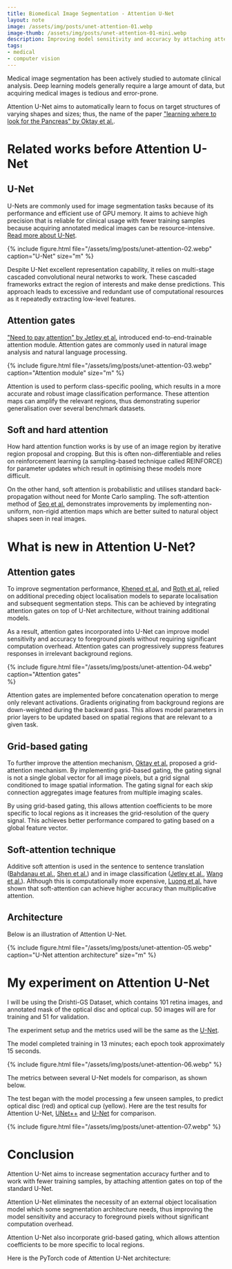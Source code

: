 ```yaml
---
title: Biomedical Image Segmentation - Attention U-Net
layout: note
image: /assets/img/posts/unet-attention-01.webp
image-thumb: /assets/img/posts/unet-attention-01-mini.webp
description: Improving model sensitivity and accuracy by attaching attention gates on top of the standard U-Net
tags:
- medical
- computer vision
---
```


Medical image segmentation has been actively studied to automate clinical analysis. Deep learning models generally require a large amount of data, but acquiring medical images is tedious and error-prone.

Attention U-Net aims to automatically learn to focus on target structures of varying shapes and sizes; thus, the name of the paper ["learning where to look for the Pancreas" by Oktay et al.](https://arxiv.org/abs/1804.03999).

# Related works before Attention U-Net

## U-Net

U-Nets are commonly used for image segmentation tasks because of its performance and efficient use of GPU memory. It aims to achieve high precision that is reliable for clinical usage with fewer training samples because acquiring annotated medical images can be resource-intensive. [Read more about U-Net](https://jinglescode.github.io/2019/11/07/biomedical-image-segmentation-u-net/).

{% include figure.html
  file="/assets/img/posts/unet-attention-02.webp"
  caption="U-Net"
  size="m"
%}

Despite U-Net excellent representation capability, it relies on multi-stage cascaded convolutional neural networks to work. These cascaded frameworks extract the region of interests and make dense predictions. This approach leads to excessive and redundant use of computational resources as it repeatedly extracting low-level features.

## Attention gates

["Need to pay attention" by Jetley et al.](https://arxiv.org/abs/1804.02391) introduced end-to-end-trainable attention module. Attention gates are commonly used in natural image analysis and natural language processing.

{% include figure.html
  file="/assets/img/posts/unet-attention-03.webp"
  caption="Attention module"
  size="m"
%}

Attention is used to perform class-specific pooling, which results in a more accurate and robust image classification performance. These attention maps can amplify the relevant regions, thus demonstrating superior generalisation over several benchmark datasets.

## Soft and hard attention

How hard attention function works is by use of an image region by iterative region proposal and cropping. But this is often non-differentiable and relies on reinforcement learning (a sampling-based technique called REINFORCE) for parameter updates which result in optimising these models more difficult.

On the other hand, soft attention is probabilistic and utilises standard back-propagation without need for Monte Carlo sampling. The soft-attention method of [Seo et al.](https://arxiv.org/abs/1606.02393) demonstrates improvements by implementing non-uniform, non-rigid attention maps which are better suited to natural object shapes seen in real images.

# What is new in Attention U-Net?

## Attention gates

To improve segmentation performance, [Khened et al.](https://www.sciencedirect.com/science/article/abs/pii/S136184151830848X) and [Roth et al.](https://www.ncbi.nlm.nih.gov/pubmed/29427897) relied on additional preceding object localisation models to separate localisation and subsequent segmentation steps. This can be achieved by integrating attention gates on top of U-Net architecture, without training additional models.

As a result, attention gates incorporated into U-Net can improve model sensitivity and accuracy to foreground pixels without requiring significant computation overhead. Attention gates can progressively suppress features responses in irrelevant background regions.

{% include figure.html
  file="/assets/img/posts/unet-attention-04.webp"
  caption="Attention gates"  
%}

Attention gates are implemented before concatenation operation to merge only relevant activations. Gradients originating from background regions are down-weighted during the backward pass. This allows model parameters in prior layers to be updated based on spatial regions that are relevant to a given task.

## Grid-based gating

To further improve the attention mechanism, [Oktay et al.](https://arxiv.org/abs/1804.03999) proposed a grid-attention mechanism. By implementing grid-based gating, the gating signal is not a single global vector for all image pixels, but a grid signal conditioned to image spatial information. The gating signal for each skip connection aggregates image features from multiple imaging scales.

By using grid-based gating, this allows attention coefficients to be more specific to local regions as it increases the grid-resolution of the query signal. This achieves better performance compared to gating based on a global feature vector.

## Soft-attention technique

Additive soft attention is used in the sentence to sentence translation ([Bahdanau et al.](https://arxiv.org/abs/1409.0473), [Shen et al.](https://www.aaai.org/ocs/index.php/AAAI/AAAI18/paper/viewFile/16126/16099)) and in image classification ([Jetley et al.](https://arxiv.org/abs/1804.02391), [Wang et al.](https://arxiv.org/abs/1704.06904)). Although this is computationally more expensive, [Luong et al.](https://arxiv.org/abs/1508.04025) have shown that soft-attention can achieve higher accuracy than multiplicative attention.

## Architecture

Below is an illustration of Attention U-Net.

{% include figure.html
  file="/assets/img/posts/unet-attention-05.webp"
  caption="U-Net attention architecture"
  size="m"
%}

# My experiment on  Attention U-Net

I will be using the Drishti-GS Dataset, which contains 101 retina images, and annotated mask of the optical disc and optical cup. 50 images will are for training and 51 for validation.

The experiment setup and the metrics used will be the same as the [U-Net](https://jinglescode.github.io/2019/11/07/biomedical-image-segmentation-u-net/).

The model completed training in 13 minutes; each epoch took approximately 15 seconds.

{% include figure.html
  file="/assets/img/posts/unet-attention-06.webp"
%}

The metrics between several U-Net models for comparison, as shown below.

<script src="https://gist.github.com/jinglescode/e3c4bda75c971469f93bcc1d5cbafa85.js"></script>

The test began with the model processing a few unseen samples, to predict optical disc (red) and optical cup (yellow). Here are the test results for Attention U-Net, [UNet++](https://jinglescode.github.io/2019/12/02/biomedical-image-segmentation-u-net-nested/) and [U-Net](https://jinglescode.github.io/2019/11/07/biomedical-image-segmentation-u-net/) for comparison.

{% include figure.html
  file="/assets/img/posts/unet-attention-07.webp"
%}

# Conclusion

Attention U-Net aims to increase segmentation accuracy further and to work with fewer training samples, by attaching attention gates on top of the standard U-Net.

Attention U-Net eliminates the necessity of an external object localisation model which some segmentation architecture needs, thus improving the model sensitivity and accuracy to foreground pixels without significant computation overhead.

Attention U-Net also incorporate grid-based gating, which allows attention coefficients to be more specific to local regions.

Here is the PyTorch code of Attention U-Net architecture:

<script src="https://gist.github.com/jinglescode/d5296e0bf3ee9b4b135b6f8d9224e1b0.js"></script>
